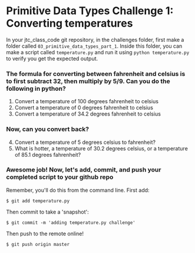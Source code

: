 # Primitive Data Types Challenge 1: Converting temperatures


In your jtc_class_code git repository, in the challenges folder, first make a folder called `03_primitive_data_types_part_1`. Inside this folder, you can make a script called `temperature.py` and run it using `python temperature.py` to verify you get the expected output. 

### The formula for converting between fahrenheit and celsius is to first subtract 32, then multiply by 5/9. Can you do the following in python?

1. Convert a temperature of 100 degrees fahrenheit to celsius
2. Convert a temperature of 0 degrees fahrenheit to celsius
3. Convert a temperature of 34.2 degrees fahrenheit to celsius


### Now, can you convert back?

4. Convert a temperature of 5 degrees celsius to fahrenheit?
5. What is hotter, a temperature of 30.2 degrees celsius, or a temperature of 85.1 degrees fahrenheit?

### Awesome job! Now, let's add, commit, and push your completed script to your github repo

Remember, you'll do this from the command line. First add: 
```console
$ git add temperature.py
```

Then commit to take a 'snapshot':
```console
$ git commit -m 'adding temperature.py challenge'
```

Then push to the remote online!

```console
$ git push origin master
```